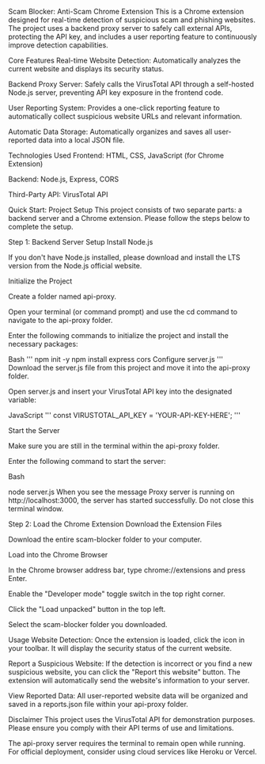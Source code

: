 Scam Blocker: Anti-Scam Chrome Extension
This is a Chrome extension designed for real-time detection of suspicious scam and phishing websites. The project uses a backend proxy server to safely call external APIs, protecting the API key, and includes a user reporting feature to continuously improve detection capabilities.

Core Features
Real-time Website Detection: Automatically analyzes the current website and displays its security status.

Backend Proxy Server: Safely calls the VirusTotal API through a self-hosted Node.js server, preventing API key exposure in the frontend code.

User Reporting System: Provides a one-click reporting feature to automatically collect suspicious website URLs and relevant information.

Automatic Data Storage: Automatically organizes and saves all user-reported data into a local JSON file.

Technologies Used
Frontend: HTML, CSS, JavaScript (for Chrome Extension)

Backend: Node.js, Express, CORS

Third-Party API: VirusTotal API

Quick Start: Project Setup
This project consists of two separate parts: a backend server and a Chrome extension. Please follow the steps below to complete the setup.

Step 1: Backend Server Setup
Install Node.js

If you don't have Node.js installed, please download and install the LTS version from the Node.js official website.

Initialize the Project

Create a folder named api-proxy.

Open your terminal (or command prompt) and use the cd command to navigate to the api-proxy folder.

Enter the following commands to initialize the project and install the necessary packages:

Bash
'''
npm init -y
npm install express cors
Configure server.js
'''
Download the server.js file from this project and move it into the api-proxy folder.

Open server.js and insert your VirusTotal API key into the designated variable:

JavaScript
'''
const VIRUSTOTAL_API_KEY = 'YOUR-API-KEY-HERE';
'''

Start the Server

Make sure you are still in the terminal within the api-proxy folder.

Enter the following command to start the server:

Bash

node server.js
When you see the message Proxy server is running on http://localhost:3000, the server has started successfully. Do not close this terminal window.

Step 2: Load the Chrome Extension
Download the Extension Files

Download the entire scam-blocker folder to your computer.

Load into the Chrome Browser

In the Chrome browser address bar, type chrome://extensions and press Enter.

Enable the "Developer mode" toggle switch in the top right corner.

Click the "Load unpacked" button in the top left.

Select the scam-blocker folder you downloaded.

Usage
Website Detection: Once the extension is loaded, click the icon in your toolbar. It will display the security status of the current website.

Report a Suspicious Website: If the detection is incorrect or you find a new suspicious website, you can click the "Report this website" button. The extension will automatically send the website's information to your server.

View Reported Data: All user-reported website data will be organized and saved in a reports.json file within your api-proxy folder.

Disclaimer
This project uses the VirusTotal API for demonstration purposes. Please ensure you comply with their API terms of use and limitations.

The api-proxy server requires the terminal to remain open while running. For official deployment, consider using cloud services like Heroku or Vercel.
